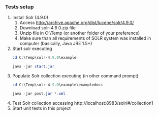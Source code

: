 ﻿### Tests setup
1. Install Solr (4.9.0)
	1. Access http://archive.apache.org/dist/lucene/solr/4.9.0/
	2. Download solr-4.9.0.zip file
	3. Unzip file in C:\Temp (or another folder of your preference)
	4. Make sure than all requirements of SOLR system was installed in computer (basically, Java JRE 1.5+)
2. Start solr executing
	```powershell
	cd C:\Temp\solr-4.9.0\example

	java -jar start.jar
	```
3. Populate Solr collection executing (in other command prompt) 
	```powershell
	cd C:\Temp\solr-4.9.0\example\exampledocs

	java -jar post.jar *.xml
	```
4. Test Solr collection accessing http://localhost:8983/solr/#/collection1
5. Start unit tests in this project